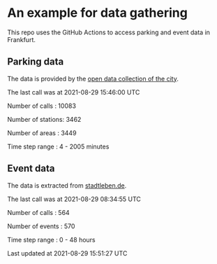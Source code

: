 # An example for data gathering

This repo uses the GitHub Actions to access parking and event data in Frankfurt.

## Parking data
The data is provided by the [open data collection of the city](https://www.offenedaten.frankfurt.de/).

The last call was at 2021-08-29 15:46:00 UTC

Number of calls   : 10083

Number of stations:  3462

Number of areas   :  3449

Time step range   :     4 -  2005 minutes


## Event data
The data is extracted from [stadtleben.de](https://stadtleben.de/frankfurt/).

The last call was at 2021-08-29 08:34:55 UTC

Number of calls   : 564

Number of events  : 570

Time step range   :   0 -  48 hours


Last updated at 2021-08-29 15:51:27 UTC
